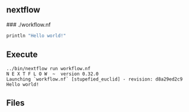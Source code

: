 ## nextflow

### ./workflow.nf

```groovy
println "Hello world!"
```


## Execute

```
../bin/nextflow run workflow.nf
N E X T F L O W  ~  version 0.32.0
Launching `workflow.nf` [stupefied_euclid] - revision: d8a29ed2c9
Hello world!
```


## Files

```
```


